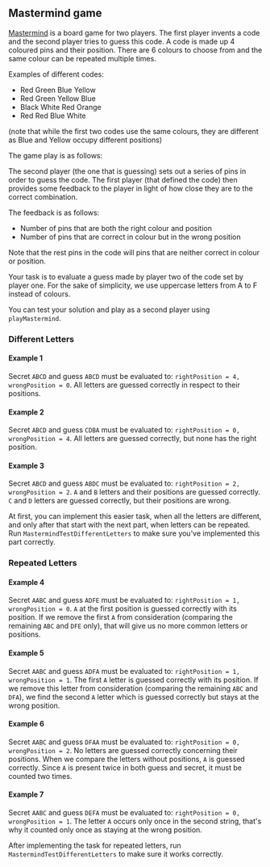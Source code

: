 ## Mastermind game

[Mastermind](https://en.wikipedia.org/wiki/Mastermind_(board_game)) is a board game for two players. 
The first player invents a code and the second player tries to guess this code.
A code is made up 4 coloured pins and their position.
There are 6 colours to choose from and the same colour can be repeated multiple times. 

Examples of different codes:

* Red Green Blue Yellow
* Red Green Yellow Blue
* Black White Red Orange
* Red Red Blue White

(note that while the first two codes use the same colours, they are different as Blue and Yellow occupy different positions)

The game play is as follows:

The second player (the one that is guessing) sets out a series of pins in order to guess the code.
The first player (that defined the code) then provides some feedback to the player in light of how close they are to the correct combination. 

The feedback is as follows:

- Number of pins that are both the right colour and position
- Number of pins that are correct in colour but in the wrong position

Note that the rest pins in the code will pins that are neither correct in colour or position.

Your task is to evaluate a guess made by player two of the code set by player one.
For the sake of simplicity, we use  uppercase letters from A to F instead of colours.

You can test your solution and play as a second player using `playMastermind`.

### Different Letters

#### Example 1

Secret `ABCD` and guess `ABCD` must be evaluated to: `rightPosition = 4, wrongPosition = 0`.
All letters are guessed correctly in respect to their positions.

#### Example 2

Secret `ABCD` and guess `CDBA` must be evaluated to: `rightPosition = 0, wrongPosition = 4`.
All letters are guessed correctly, but none has the right position.

#### Example 3

Secret `ABCD` and guess `ABDC` must be evaluated to: `rightPosition = 2, wrongPosition = 2`.
`A` and `B` letters and their positions are guessed correctly.
`C` and `D` letters are guessed correctly, but their positions are wrong.

At first, you can implement this easier task, when all the letters are different,
and only after that start with the next part, when letters can be repeated.
Run `MastermindTestDifferentLetters` to make sure you've implemented this part correctly.  

### Repeated Letters

#### Example 4

Secret `AABC` and guess `ADFE` must be evaluated to: `rightPosition = 1, wrongPosition = 0`.
`A` at the first position is guessed correctly with its position.
If we remove the first `A` from consideration (comparing the remaining `ABC` and
`DFE` only), that will give us no more common letters or positions.

#### Example 5

Secret `AABC` and guess `ADFA` must be evaluated to: `rightPosition = 1, wrongPosition = 1`.
The first `A` letter is guessed correctly with its position. If we remove this letter from consideration
(comparing the remaining `ABC` and `DFA`), we find the second `A` letter which is guessed correctly
but stays at the wrong position.

#### Example 6

Secret `AABC` and guess `DFAA` must be evaluated to: `rightPosition = 0, wrongPosition = 2`.
No letters are guessed correctly concerning their positions. 
When we compare the letters without positions, `A` is guessed correctly.
Since `A` is present twice in both guess and secret, it must be counted two times.

#### Example 7

Secret `AABC` and guess `DEFA` must be evaluated to: `rightPosition = 0, wrongPosition = 1`.
The letter `A` occurs only once in the second string, that's why it counted only once as staying at the wrong position.

After implementing the task for repeated letters, run `MastermindTestDifferentLetters` to make sure 
it works correctly.
